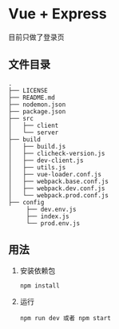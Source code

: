 Vue + Express
=========================================
目前只做了登录页

## 文件目录

```
.
├── LICENSE
├── README.md
├── nodemon.json
├── package.json
├── src
│   ├── client
│   └── server
├── build
│   ├── build.js
│   ├── clicheck-version.js
│   ├── dev-client.js
│   ├── utils.js
│   ├── vue-loader.conf.js
│   ├── webpack.base.conf.js
│   ├── webpack.dev.conf.js
│   └── webpack.prod.conf.js
├── config
     ├── dev.env.js
     ├── index.js
     └── prod.env.js
```

## 用法

1. 安装依赖包

   `npm install`

2. 运行

   `npm run dev 或者 npm start` 


